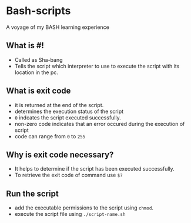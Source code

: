 # Bash-scripts

A voyage of my BASH learning experience

## What is #!

- Called as Sha-bang
- Tells the script which interpreter to use to execute the script with its location in the pc.

## What is exit code

- it is returned at the end of the script.
- determines the execution status of the script
- `0` indcates the script executed successfully.
- non-zero code indicates that an error occured during the execution of script
- code can range from `0` to `255`

## Why is exit code necessary?

- It helps to determine if the script has been executed successfully.
- To retrieve the exit code of command use `$?`

## Run the script

- add the executable permissions to the script using `chmod`.
- execute the script file using `./script-name.sh`
